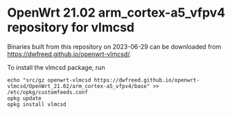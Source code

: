 OpenWrt 21.02 arm_cortex-a5_vfpv4 repository for vlmcsd
========

Binaries built from this repository on 2023-06-29 can be downloaded from <https://dwfreed.github.io/openwrt-vlmcsd/>.

To install the vlmcsd package, run

```
echo "src/gz openwrt-vlmcsd https://dwfreed.github.io/openwrt-vlmcsd/OpenWrt_21.02/arm_cortex-a5_vfpv4/base" >> /etc/opkg/customfeeds.conf
opkg update
opkg install vlmcsd
```
